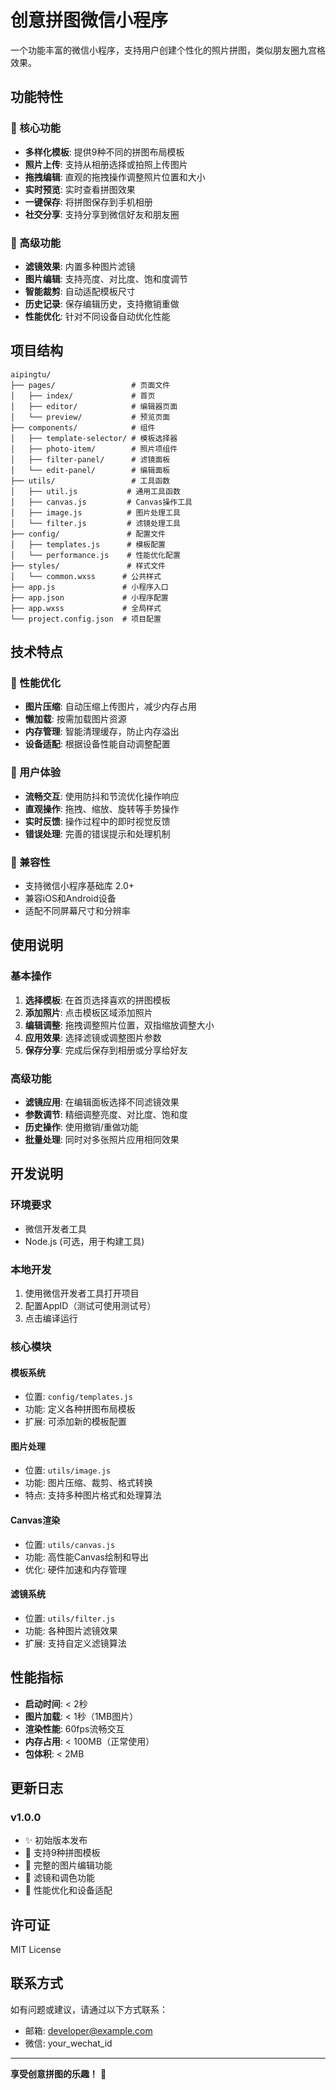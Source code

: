 # 创意拼图微信小程序

一个功能丰富的微信小程序，支持用户创建个性化的照片拼图，类似朋友圈九宫格效果。

## 功能特性

### 🎨 核心功能
- **多样化模板**: 提供9种不同的拼图布局模板
- **照片上传**: 支持从相册选择或拍照上传图片
- **拖拽编辑**: 直观的拖拽操作调整照片位置和大小
- **实时预览**: 实时查看拼图效果
- **一键保存**: 将拼图保存到手机相册
- **社交分享**: 支持分享到微信好友和朋友圈

### 🎯 高级功能
- **滤镜效果**: 内置多种图片滤镜
- **图片编辑**: 支持亮度、对比度、饱和度调节
- **智能裁剪**: 自动适配模板尺寸
- **历史记录**: 保存编辑历史，支持撤销重做
- **性能优化**: 针对不同设备自动优化性能

## 项目结构

```
aipingtu/
├── pages/                 # 页面文件
│   ├── index/             # 首页
│   ├── editor/            # 编辑器页面
│   └── preview/           # 预览页面
├── components/            # 组件
│   ├── template-selector/ # 模板选择器
│   ├── photo-item/        # 照片项组件
│   ├── filter-panel/      # 滤镜面板
│   └── edit-panel/        # 编辑面板
├── utils/                 # 工具函数
│   ├── util.js           # 通用工具函数
│   ├── canvas.js         # Canvas操作工具
│   ├── image.js          # 图片处理工具
│   └── filter.js         # 滤镜处理工具
├── config/               # 配置文件
│   ├── templates.js      # 模板配置
│   └── performance.js    # 性能优化配置
├── styles/               # 样式文件
│   └── common.wxss      # 公共样式
├── app.js               # 小程序入口
├── app.json             # 小程序配置
├── app.wxss             # 全局样式
└── project.config.json  # 项目配置
```

## 技术特点

### 🚀 性能优化
- **图片压缩**: 自动压缩上传图片，减少内存占用
- **懒加载**: 按需加载图片资源
- **内存管理**: 智能清理缓存，防止内存溢出
- **设备适配**: 根据设备性能自动调整配置

### 🎨 用户体验
- **流畅交互**: 使用防抖和节流优化操作响应
- **直观操作**: 拖拽、缩放、旋转等手势操作
- **实时反馈**: 操作过程中的即时视觉反馈
- **错误处理**: 完善的错误提示和处理机制

### 📱 兼容性
- 支持微信小程序基础库 2.0+
- 兼容iOS和Android设备
- 适配不同屏幕尺寸和分辨率

## 使用说明

### 基本操作
1. **选择模板**: 在首页选择喜欢的拼图模板
2. **添加照片**: 点击模板区域添加照片
3. **编辑调整**: 拖拽调整照片位置，双指缩放调整大小
4. **应用效果**: 选择滤镜或调整图片参数
5. **保存分享**: 完成后保存到相册或分享给好友

### 高级功能
- **滤镜应用**: 在编辑面板选择不同滤镜效果
- **参数调节**: 精细调整亮度、对比度、饱和度
- **历史操作**: 使用撤销/重做功能
- **批量处理**: 同时对多张照片应用相同效果

## 开发说明

### 环境要求
- 微信开发者工具
- Node.js (可选，用于构建工具)

### 本地开发
1. 使用微信开发者工具打开项目
2. 配置AppID（测试可使用测试号）
3. 点击编译运行

### 核心模块

#### 模板系统
- 位置: `config/templates.js`
- 功能: 定义各种拼图布局模板
- 扩展: 可添加新的模板配置

#### 图片处理
- 位置: `utils/image.js`
- 功能: 图片压缩、裁剪、格式转换
- 特点: 支持多种图片格式和处理算法

#### Canvas渲染
- 位置: `utils/canvas.js`
- 功能: 高性能Canvas绘制和导出
- 优化: 硬件加速和内存管理

#### 滤镜系统
- 位置: `utils/filter.js`
- 功能: 各种图片滤镜效果
- 扩展: 支持自定义滤镜算法

## 性能指标

- **启动时间**: < 2秒
- **图片加载**: < 1秒（1MB图片）
- **渲染性能**: 60fps流畅交互
- **内存占用**: < 100MB（正常使用）
- **包体积**: < 2MB

## 更新日志

### v1.0.0
- ✨ 初始版本发布
- 🎨 支持9种拼图模板
- 📸 完整的图片编辑功能
- 🎯 滤镜和调色功能
- 🚀 性能优化和设备适配

## 许可证

MIT License

## 联系方式

如有问题或建议，请通过以下方式联系：
- 邮箱: developer@example.com
- 微信: your_wechat_id

---

**享受创意拼图的乐趣！** 🎉